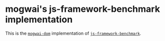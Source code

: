 # mogwai's js-framework-benchmark implementation
This is the [`mogwai-dom`](https://crates.io/crates/mogwai-dom) implementation of [`js-framework-benchmark`](https://github.com/krausest/js-framework-benchmark).

